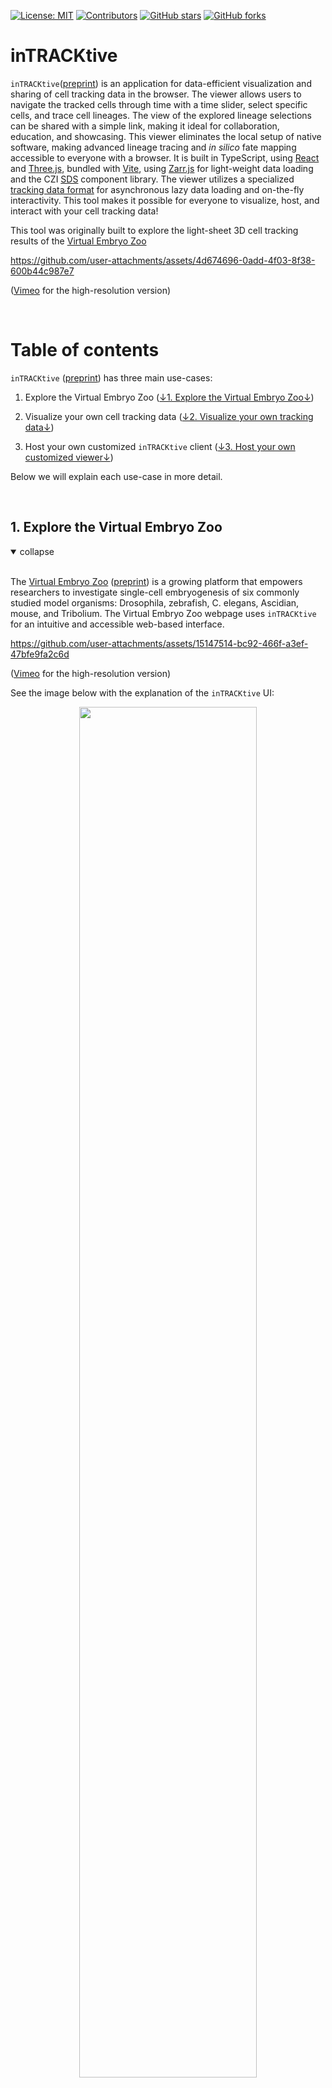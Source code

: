 [![License: MIT](https://img.shields.io/badge/License-MIT-yellow.svg)](https://opensource.org/licenses/MIT)
[![Contributors](https://img.shields.io/github/contributors-anon/royerlab/inTRACKtive)](https://github.com/royerlab/inTRACKtive/graphs/contributors)
[![GitHub stars](https://img.shields.io/github/stars/royerlab/inTRACKtive?style=social)](https://github.com/royerlab/inTRACKtive/)
[![GitHub forks](https://img.shields.io/github/forks/royerlab/inTRACKtive?style=social)](https://git:hub.com/royerlab/inTRACKtive/)

# inTRACKtive

`inTRACKtive`([preprint](https://www.biorxiv.org/content/10.1101/2024.10.18.618998v1)) is an application for data-efficient visualization and sharing of cell tracking data in the browser. The viewer allows users to navigate the tracked cells through time with a time slider, select specific cells, and trace cell lineages. The view of the explored lineage selections can be shared with a simple link, making it ideal for collaboration, education, and showcasing. This viewer eliminates the local setup of native software, making advanced lineage tracing and *in silico* fate mapping accessible to everyone with a browser. It is built in TypeScript, using [React](https://react.dev/) and
[Three.js](https://threejs.org/), bundled with [Vite](https://vitejs.dev/), using [Zarr.js](https://github.com/gzuidhof/zarr.js) for light-weight data loading and the CZI [SDS](https://github.com/chanzuckerberg/sci-components?tab=readme-ov-file) component library. The viewer utilizes a specialized [tracking data format](public/docs/file_format.md) for asynchronous lazy data loading and on-the-fly interactivity. This tool makes it possible for everyone to visualize, host, and interact with your cell tracking data!

This tool was originally built to explore the light-sheet 3D cell tracking results of the [Virtual Embryo Zoo](https://virtual-embryo-zoo.sf.czbiohub.org/)

https://github.com/user-attachments/assets/4d674696-0add-4f03-8f38-600b44c987e7

(<a href="https://vimeo.com/1019958933/a61cfa4120">Vimeo</a> for the high-resolution version)

<br/>

# Table of contents
`inTRACKtive` ([preprint](https://www.biorxiv.org/content/10.1101/2024.10.18.618998v1)) has three main use-cases: 

1. Explore the Virtual Embryo Zoo ([↓1. Explore the Virtual Embryo Zoo↓](#1-explore-the-virtual-embryo-zoo))

2. Visualize your own cell tracking data ([↓2. Visualize your own tracking data↓](#2-visualize-your-own-cell-tracking-data))

3. Host your own customized `inTRACKtive` client ([↓3. Host your own customized viewer↓](#3-host-your-own-customized-viewer))

Below we will explain each use-case in more detail.

<br/>


## 1. Explore the Virtual Embryo Zoo

<details open>
    <summary>collapse</summary></br>

The [Virtual Embryo Zoo](https://virtual-embryo-zoo.sf.czbiohub.org/) ([preprint](https://www.biorxiv.org/content/10.1101/2024.10.18.618998v1)) is a growing platform that empowers researchers to investigate single-cell embryogenesis of six commonly studied model organisms: Drosophila, zebrafish, C. elegans, Ascidian, mouse, and Tribolium. The Virtual Embryo Zoo webpage uses `inTRACKtive` for an intuitive and accessible web-based interface.


https://github.com/user-attachments/assets/15147514-bc92-466f-a3ef-47bfe9fa2c6d

(<a href="https://vimeo.com/1019959289/edfcb4d6a7">Vimeo</a> for the high-resolution version)

See the image below with the explanation of the `inTRACKtive` UI: 

<p align="center">
  <img src="/public/docs/images/UI_overview.png" width="75%">
  <p align="center">
    <em>Figure 1 - UI overview</em>
  </p>
</p>

([↑Back to table of contents↑](#table-of-contents))

</details><br/>




## 2. Visualize your own cell tracking data 

<details open>
    <summary>collapse</summary></br>

We tried to make it as easy as possible to visualize your own data with `inTRACKtive`, there are currently three pathways you can follow: _i_) use the command-line interface for data conversion and hosting, _ii_) open `inTRACKtive` from the napari plugin, or _iii_) from a Jupyter Notebook. All three options are outlined below, after the note regarding the file format. 


#### Note: Tracking data format

In order to view your own cell tracking data with `inTRACKtive`, make sure your data is in the following format (which is the standard [Ultrack](https://github.com/royerlab/ultrack) format):

```
|   track_id |   t |   z |   y |   x |   parent_track_id |
|-----------:|----:|----:|----:|----:|------------------:|
|          1 |   0 | 361 | 415 | 266 |                -1 |
|          1 |   1 | 364 | 419 | 269 |                -1 |
|          2 |   2 | 331 | 421 | 259 |                 1 |
|          2 |   3 | 335 | 397 | 265 |                 1 |
|          2 |   4 | 334 | 390 | 275 |                 1 |
|          3 |   2 | 422 | 405 | 291 |                 1 |
|          3 |   3 | 423 | 400 | 300 |                 1 |
|          3 |   4 | 419 | 398 | 302 |                 1 |
```

where `track_id` is the label of each track (consistent over time), and `parent_track_id` the `track_id` of the parent cell after cell division. In this example, cell `1` divides into cells `2` and `3` in at `t=2`. Make sure that `t` is continuous and starts at `0` and that `track_id` is integer-valued and starts from `1`. The can be in a `csv` format, or `pandas.dataFrame`, or anything equivalent. We are working on conversion script from popular cell tracking algorithms into our format, they will be available soon.

For `inTRACKtive`, the data described above needs to be converted into our specialized Zarr format. We have python and command-line functions (see below at point _i_), while the napari and Jupyter Notebook solutions do this under the hood. 

The common first step for all three approaches is to start with a clean conda environment, and git install the package: 

```
conda create -n intracktive python
conda activate intracktive
pip install git+https://github.com/royerlab/inTRACKtive.git@main#subdirectory=python
```

---

### i) Command-line interface to convert and host your own data for `inTRACKtive`

This approach consists of two steps: converting the tracking data into our specialized Zarr format, and hosting the data to make it accessible for the browser. 

For the first step, we assume your cell tracking data is saved as `tracks.csv` in the format as described above (5-6 columns, with column names: `track_id, t, (z), y, x, parent_track_id]`), where `z` is optional. This `tracks.csv` file can be converted to our Zarr format using the following command-line function (found in [/python/src/intracktive/convert.py](/python/src/intracktive/convert.py)):

```
intracktive convert --csv_file /path/to/tracks.csv
```

This function converts `tracks.csv` to `tracks_bundle.zarr` (if interested, see the [Zarr format](public/docs/file_format.md)). Change `/path/to/tracks.csv` into the actual path to you `tracks.csv`. By default, `tracks_bundle.zarr` is saved in the same directory as `tracks.csv`, unless `--out_dir` is specified as the extra parameter to the function call (see the [function itself](python/src/intracktive/convert.py) for more details). The conversion script works for 2D and 3D datasets (when the column `z` is not present, a 2D dataset is assumed, i.e., all `z`-values will be set to 0)

By default, all the cells are represented by equally-sized dots in `inTRACKtive`. The conversion script has the option of giving each cell a different size. For this: 1) make sure `tracks.csv` has an extra column named `radius`, and 2) use the flag `--add_radius` when calling the conversion script:

```
intracktive convert --csv_file path/to/tracks.csv --add_radius
```

Or use `intracktive convert --help` for the documentation on the inputs and outputs


In order for the viewer to access the data, the data must be hosted at a location the browser can access. For testing and visualizing data on your own computer, the easiest way is to host the data via `localhost`. This repository contains a [tool](python/src/intracktive//server.py) to host the data locally:

```
intracktive serve path/to/data
```

where `path/to/data` is the full path to the folder containing your data (e.g., `tracks_bundle.zarr`). Note that the path should **not** include the Zarr filename, so if the `tracks_bundle.zarr` is located in your Downloads folder, use `intracktive server ~/Downloads`. The tool will create a `localhost` with a name similar to `http://127.0.0.1:8000/`. 

Open this link in the browser, navigate to the exact dataset, right-click on the dataset (`tracks-bundle.zarr`) and `copy link` (depending on the browser). Then, open [the `inTRACKtive` viewer](https://intracktive.sf.czbiohub.org/), paste the copied link into the viewer (use the :globe_with_meridians: icon in the lower-left corner), and visualize your own data!

---

### ii) Open `inTRACKtive` using a Jupyter Notebook

To make the previous two proccesses (conversion + hosting data) easiest, we compiled them into a single python function, which is demonstration in a [Jupyter Notebook (`/napari/src/intracktive/examples`)](/python/src/intracktive/examples/notebook1_inTRACKtive_from_notebook.ipynb). 

```
dataframe_to_browser(data, zarr_dir)
```

where `data` is a `pandas.dataFrame` containing the tracking data, and `zarr_dir` to directory on your computer to save the Zarr file. The `dataframe_to_browser` function, under the hood, sequentially: 1) converts pd.dataFrame to Zarr,  2) saves the Zarr in the specified location, 3) spins up a localhost at that location, and 4) launches a browser window of `inTRACKtive` with as dataUrl the zarr in the localhost. All in a function call. 

### iii) Open `inTRACKtive` using the napari widget

Using the same capabilities of the `dataframe_to_browser`, we made a [napari](https://napari.org/stable/) widget. The widget (`intracktiveWidget`) is part of the python package after `pip install`, and automatically shows up in the napari widget list (`plugins>inTRACKtive`). To keep the `inTRACKtive` python package light-weight, napari is not listed as one of it's dependecies. To make use of the napari widget, please `pip install napari[all]` in the same conda environment as `inTRACKtive`. The widget takes the tracking data from a [`tracks`](https://napari.org/dev/howtos/layers/tracks.html) layer in napari and opens an `inTRACKtive` browser window with the data. We provide an example of how to use the widget in a [Jupyter Notebook (`/napari/src/intracktive/examples`)](/python/src/intracktive/examples/notebook2_inTRACKtive_from_napari.ipynb). 

<p align="center">
  <img src="/public/docs/images/napari_widget.png" width="75%">
  <p align="center">
    <em>Figure 2 - the inTRACKtive napari widget</em>
  </p>
</p>

Some notes: 
- The user can select a tracks layer to open in `inTRACKtive`
- The user can choose the directory of where to save the Zarr (either provide a directory, or leave black, and the widget will save in a temporary location)

([↑Back to table of contents↑](#table-of-contents))



</details><br/>




## 3. Host your own customized viewer

<details open>
    <summary>collapse</summary></br>

If you want to host your own customizable `inTRACKtive`, we recommend to `fork` the repo. To run the viewer locally, you need to install with `npm`:

```
npm install
```

Then, you can run the development server with:

```
npm run dev
```

For testing, use `npm run test` or `npm run coverage`


To customize the viewer, personalize the settings by simply changing elements in `CONFIG.json`. The following settings can be changed: 

- branding:
    - name (`"University of XX"`)
    - path to logo (`"/path/to/logo.png"`)
- data:
    - path to default dataset (`"https://public/XXX_bundle.zarr/"`)
- parameters:
    - max number of points allowed to select, before warning pops up (`100`)
    - colormap of the track highlights (`"viridis-inferno"`)
    - size of points (`0.1`)
    - color of the cells (`[0, 0.8, 0.8]`) = cyan
    - color of the selected cells (`[0.9, 0, 0.9]`) = pink
    - color of the previewed cells (`[0.8, 0.8, 0]`) = yellow

Of course, any other setting can be personalized by actively changing the code of `inTRACKtive`. For more technical details check the [architecture documentation](public/docs/architecture.md) of the application.

([↑Back to table of contents↑](#table-of-contents))

</details><br/>







# Collaborators
This tool has been developed by the [Loïc A. Royer Group](https://www.czbiohub.org/royer/) from the [Chan Zuckerberg Biohub San Francisco](https://www.czbiohub.org/sf/) and the [Chan Zuckerberg Initiative](https://chanzuckerberg.com).

Team: 
- [Teun A.P.M. Huijben](https://github.com/TeunHuijben)
- [Ashley Anderson](https://github.com/aganders3)
- [Andy Sweet](https://github.com/andy-sweet)
- [Erin Hoops](https://github.com/ehoops-cz)
- [Connor Larsen](https://github.com/clarsen-czi)
- [Kyle Awayan](https://github.com/kyleawayan)
- [Jordão Bragantini](https://github.com/JoOkuma)
- [Chi-Li Chiu](https://github.com/chili-chiu)
- [Loïc A. Royer](https://github.com/royerloic)

<br/>


# Contact us
If you have any questions, requests or awesome ideas, please contact us:

Teun Huijben (teun.huijben@czbiohub.org / [Twitter/X](https://x.com/TeunHuijben))

Loïc A. Royer (loic.royer@czbiohub.org / [Twitter/X](https://x.com/loicaroyer/))

<br/>


# Citation

If you use `inTRACKtive` in your research, please cite the following [preprint](https://www.biorxiv.org/content/10.1101/2024.10.18.618998v1):
```
@article {Huijben2024.10.18.618998,
	author = {Huijben, Teun A.P.M. and Anderson, Ashley G. and Sweet, Andrew and Hoops, Erin and Larsen, Connor and Awayan, Kyle and Bragantini, Jordao and Chiu, Chi-Li and Royer, Loic A.},
	title = {inTRACKtive - A Web-Based Tool for Interactive Cell Tracking Visualization},
	year = {2024},
	doi = {10.1101/2024.10.18.618998},
	publisher = {Cold Spring Harbor Laboratory},
	URL = {https://www.biorxiv.org/content/early/2024/10/20/2024.10.18.618998},
	journal = {bioRxiv}
}
```

<br/>

